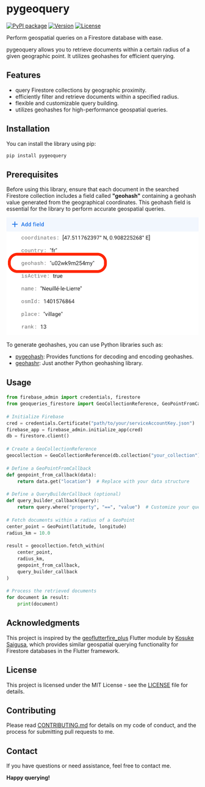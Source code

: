 # pygeoquery

[![PyPI package](https://img.shields.io/badge/pip%20install-pygeoquery-brightgreen)](https://pypi.org/project/pygeoquery/)
[![Version](https://img.shields.io/pypi/v/pygeoquery)](https://pypi.org/project/pygeoquery/0.1.0/)
[![License](https://img.shields.io/github/license/booncol/pygeoquery)](https://github.com/booncol/pygeoquery/blob/main/LICENSE)

Perform geospatial queries on a Firestore database with ease.

pygeoquery allows you to retrieve documents within a certain radius of a given geographic point. It utilizes geohashes for efficient querying.

## Features
- query Firestore collections by geographic proximity.
- efficiently filter and retrieve documents within a specified radius.
- flexible and customizable query building.
- utilizes geohashes for high-performance geospatial queries.

## Installation
You can install the library using pip:

```bash
pip install pygeoquery
```

## Prerequisites

Before using this library, ensure that each document in the searched Firestore collection includes a field called **"geohash"** containing a geohash value generated from the geographical coordinates. This geohash field is essential for the library to perform accurate geospatial queries.

![Document preview](https://github.com/booncol/pygeoquery/blob/main/document_preview.png?raw=true)  

To generate geohashes, you can use Python libraries such as:

- [pygeohash](https://pypi.org/project/pygeohash/): Provides functions for decoding and encoding geohashes.
- [geohashr](https://pypi.org/project/geohashr/): Just another Python geohashing library.


## Usage
```python
from firebase_admin import credentials, firestore
from geoqueries_firestore import GeoCollectionReference, GeoPointFromCallback, QueryBuilderCallback

# Initialize Firebase
cred = credentials.Certificate("path/to/your/serviceAccountKey.json")
firebase_app = firebase_admin.initialize_app(cred)
db = firestore.client()

# Create a GeoCollectionReference
geocollection = GeoCollectionReference(db.collection("your_collection"))

# Define a GeoPointFromCallback
def geopoint_from_callback(data):
    return data.get("location")  # Replace with your data structure

# Define a QueryBuilderCallback (optional)
def query_builder_callback(query):
    return query.where("property", "==", "value")  # Customize your query

# Fetch documents within a radius of a GeoPoint
center_point = GeoPoint(latitude, longitude)
radius_km = 10.0

result = geocollection.fetch_within(
    center_point,
    radius_km,
    geopoint_from_callback,
    query_builder_callback
)

# Process the retrieved documents
for document in result:
    print(document)
```

## Acknowledgments
This project is inspired by the [geoflutterfire_plus](https://github.com/KosukeSaigusa/geoflutterfire_plus) Flutter module by [Kosuke Saigusa](https://github.com/kosukesaigusa), which provides similar geospatial querying functionality for Firestore databases in the Flutter framework.

## License
This project is licensed under the MIT License - see the [LICENSE](https://github.com/booncol/pygeoquery/blob/main/LICENSE) file for details.

## Contributing
Please read [CONTRIBUTING.md](https://github.com/booncol/pygeoquery/blob/main/CONTRIBUTING.md) for details on my code of conduct, and the process for submitting pull requests to me.

## Contact
If you have questions or need assistance, feel free to contact me.

**Happy querying!**